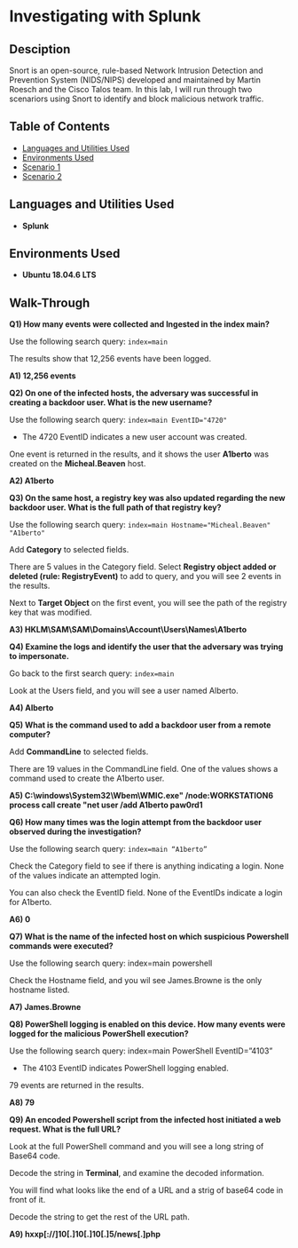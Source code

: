 # Investigating with Splunk

## Desciption
Snort is an open-source, rule-based Network Intrusion Detection and Prevention System (NIDS/NIPS) developed and maintained by Martin Roesch and the Cisco Talos team. In this lab, I will run through two scenariors using Snort to identify and block malicious network traffic.

## Table of Contents

   * [Languages and Utilities Used](#Languages-and-Utilities-Used)
   * [Environments Used](#Environments-Used)
   * [Scenario 1](Scenario-1)
   * [Scenario 2](Scenario-2)

## Languages and Utilities Used

* **Splunk** 

## Environments Used

* **Ubuntu 18.04.6 LTS**

## Walk-Through

**Q1) How many events were collected and Ingested in the index main?**

Use the following search query: `index=main`

The results show that 12,256 events have been logged.

**A1) 12,256 events**

**Q2) On one of the infected hosts, the adversary was successful in creating a backdoor user. What is the new username?**

Use the following search query: `index=main EventID="4720"`
* The 4720 EventID indicates a new user account was created.

One event is returned in the results, and it shows the user **A1berto** was created on the **Micheal.Beaven** host.

**A2) A1berto**
 	
**Q3) On the same host, a registry key was also updated regarding the new backdoor user. What is the full path of that registry key?**

Use the following search query: `index=main Hostname="Micheal.Beaven" "A1berto"`

Add **Category** to selected fields.

There are 5 values in the Category field. Select **Registry object added or deleted (rule: RegistryEvent)** to add to query, and you will see 2 events in the results.

Next to **Target Object** on the first event, you will see the path of the registry key that was modified.

**A3) HKLM\SAM\SAM\Domains\Account\Users\Names\A1berto**

**Q4) Examine the logs and identify the user that the adversary was trying to impersonate.**

Go back to the first search query: `index=main`

Look at the Users field, and you will see a user named Alberto.

**A4) Alberto**

**Q5) What is the command used to add a backdoor user from a remote computer?**

Add **CommandLine** to selected fields.

There are 19 values in the CommandLine field. One of the values shows a command used to create the A1berto user.

**A5) C:\windows\System32\Wbem\WMIC.exe" /node:WORKSTATION6 process call create "net user /add A1berto paw0rd1**

**Q6) How many times was the login attempt from the backdoor user observed during the investigation?**

Use the following search query: `index=main “A1berto”`

Check the Category field to see if there is anything indicating a login. None of the values indicate an attempted login.

You can also check the EventID field. None of the EventIDs indicate a login for A1berto.

**A6) 0**

**Q7) What is the name of the infected host on which suspicious Powershell commands were executed?**

Use the following search query: index=main powershell

Check the Hostname field, and you wil see James.Browne is the only hostname listed.

**A7) James.Browne**

**Q8) PowerShell logging is enabled on this device. How many events were logged for the malicious PowerShell execution?**

Use the following search query: index=main PowerShell EventID=”4103”
* The 4103 EventID indicates PowerShell logging enabled.

79 events are returned in the results.

**A8) 79**

**Q9) An encoded Powershell script from the infected host initiated a web request. What is the full URL?**

Look at the full PowerShell command and you will see a long string of Base64 code.

Decode the string in **Terminal**, and examine the decoded information.

You will find what looks like the end of a URL and a strig of base64 code in front of it.

Decode the string to get the rest of the URL path.

**A9) hxxp[://]10[.]10[.]10[.]5/news[.]php**
